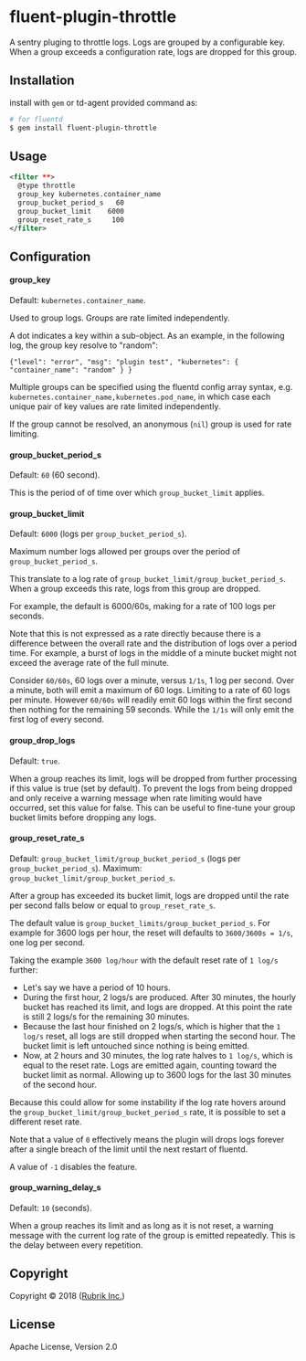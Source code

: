# fluent-plugin-throttle

A sentry pluging to throttle logs. Logs are grouped by a configurable key. When
a group exceeds a configuration rate, logs are dropped for this group.

## Installation

install with `gem` or td-agent provided command as:

```bash
# for fluentd
$ gem install fluent-plugin-throttle
```

## Usage

```xml
<filter **>
  @type throttle
  group_key kubernetes.container_name
  group_bucket_period_s   60
  group_bucket_limit    6000
  group_reset_rate_s     100
</filter>
```

## Configuration

#### group\_key

Default: `kubernetes.container_name`.

Used to group logs. Groups are rate limited independently.

A dot indicates a key within a sub-object. As an example, in the following log,
the group key resolve to "random":
```
{"level": "error", "msg": "plugin test", "kubernetes": { "container_name": "random" } }
```

Multiple groups can be specified using the fluentd config array syntax, 
e.g. `kubernetes.container_name,kubernetes.pod_name`, in which case each unique pair
of key values are rate limited independently.

If the group cannot be resolved, an anonymous (`nil`) group is used for rate limiting.

#### group\_bucket\_period\_s

Default: `60` (60 second).

This is the period of of time over which `group_bucket_limit` applies.

#### group\_bucket\_limit

Default: `6000` (logs per `group_bucket_period_s`).

Maximum number logs allowed per groups over the period of `group_bucket_period_s`.

This translate to a log rate of `group_bucket_limit/group_bucket_period_s`.
When a group exceeds this rate, logs from this group are dropped.

For example, the default is 6000/60s, making for a rate of 100 logs per
seconds.

Note that this is not expressed as a rate directly because there is a
difference between the overall rate and the distribution of logs over a period
time. For example, a burst of logs in the middle of a minute bucket might not
exceed the average rate of the full minute.

Consider `60/60s`, 60 logs over a minute, versus `1/1s`, 1 log per second.
Over a minute, both will emit a maximum of 60 logs. Limiting to a rate of 60
logs per minute. However `60/60s` will readily emit 60 logs within the first
second then nothing for the remaining 59 seconds. While the `1/1s` will only
emit the first log of every second.

#### group\_drop\_logs

Default: `true`.

When a group reaches its limit, logs will be dropped from further processing
if this value is true (set by default). To prevent the logs from being dropped
and only receive a warning message when rate limiting would have occurred, set
this value for false. This can be useful to fine-tune your group bucket limits
before dropping any logs.

#### group\_reset\_rate\_s

Default: `group_bucket_limit/group_bucket_period_s` (logs per `group_bucket_period_s`).
Maximum: `group_bucket_limit/group_bucket_period_s`.

After a group has exceeded its bucket limit, logs are dropped until the rate
per second falls below or equal to `group_reset_rate_s`.

The default value is `group_bucket_limits/group_bucket_period_s`. For example
for 3600 logs per hour, the reset will defaults to `3600/3600s = 1/s`, one log
per second.

Taking the example `3600 log/hour` with the default reset rate of `1 log/s`
further:

 - Let's say we have a period of 10 hours.
 - During the first hour, 2 logs/s are produced. After 30 minutes, the hourly
   bucket has reached its limit, and logs are dropped. At this point the rate
   is still 2 logs/s for the remaining 30 minutes.
 - Because the last hour finished on 2 logs/s, which is higher that the
   `1 log/s` reset, all logs are still dropped when starting the second hour. The
   bucket limit is left untouched since nothing is being emitted.
 - Now, at 2 hours and 30 minutes, the log rate halves to `1 log/s`, which is
   equal to the reset rate. Logs are emitted again, counting toward the bucket
   limit as normal. Allowing up to 3600 logs for the last 30 minutes of the second
   hour.

Because this could allow for some instability if the log rate hovers around the
`group_bucket_limit/group_bucket_period_s` rate, it is possible to set a
different reset rate.

Note that a value of `0` effectively means the plugin will drops logs forever
after a single breach of the limit until the next restart of fluentd.

A value of `-1` disables the feature.

#### group\_warning\_delay\_s

Default: `10` (seconds).

When a group reaches its limit and as long as it is not reset, a warning
message with the current log rate of the group is emitted repeatedly. This is
the delay between every repetition.

## Copyright

Copyright © 2018 ([Rubrik Inc.](https://www.rubrik.com))

## License

Apache License, Version 2.0
